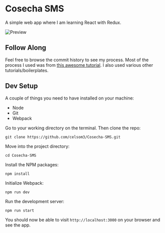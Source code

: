 # Cosecha SMS

A simple web app where I am learning React with Redux.

![Preview](https://dl.dropboxusercontent.com/u/16972085/cosecha/Screenshot%20from%202016-08-09%2016-57-11.png)


## Follow Along

Feel free to browse the commit history to see my process. Most of the process I used was from [this awesome tutorial](https://github.com/buckyroberts/React-Redux-Boilerplate). I also used various other tutorials/boilerplates.

## Dev Setup

A couple of things you need to have installed on your machine:
- Node
- Git
- Webpack

Go to your working directory on the terminal. Then clone the repo:

```
git clone https://github.com/celsom3/Cosecha-SMS.git
```

Move into the project directory:

```
cd Cosecha-SMS
```

Install the NPM packages:

```
npm install
```

Initialize Webpack:

```
npm run dev
```

Run the development server:

```
npm run start
```

You should now be able to visit `http://localhost:3000` on your browser and see the app.
